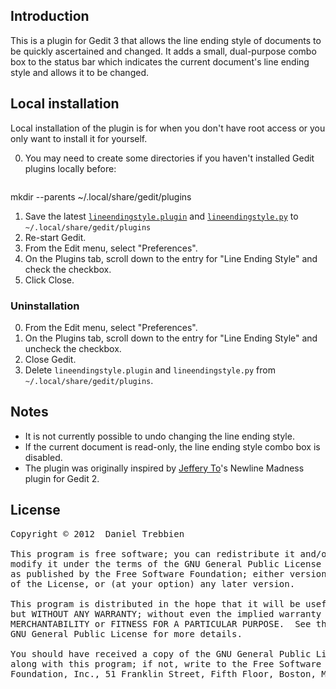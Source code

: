 ## Introduction
This is a plugin for Gedit 3 that allows the line ending style of documents to be quickly ascertained and changed. It adds a small, dual-purpose combo box to the status bar which indicates the current document's line ending style and allows it to be changed.

## Local installation
Local installation of the plugin is for when you don't have root access or you only want to install it for yourself.

 0. You may need to create some directories if you haven't installed Gedit plugins locally before:

    <pre>
mkdir --parents ~/.local/share/gedit/plugins
</pre>
 1. Save the latest [`lineendingstyle.plugin`](https://github.com/dtrebbien/gedit-line-ending-style-plugin/raw/master/src/lineendingstyle.plugin) and [`lineendingstyle.py`](https://github.com/dtrebbien/gedit-line-ending-style-plugin/raw/master/src/lineendingstyle.py) to `~/.local/share/gedit/plugins`
 2. Re-start Gedit.
 3. From the Edit menu, select "Preferences".
 4. On the Plugins tab, scroll down to the entry for "Line Ending Style" and check the checkbox.
 5. Click Close.

### Uninstallation
 0. From the Edit menu, select "Preferences".
 1. On the Plugins tab, scroll down to the entry for "Line Ending Style" and uncheck the checkbox.
 2. Close Gedit.
 3. Delete `lineendingstyle.plugin` and `lineendingstyle.py` from `~/.local/share/gedit/plugins`.

## Notes
 *  It is not currently possible to undo changing the line ending style.
 *  If the current document is read-only, the line ending style combo box is disabled.
 *  The plugin was originally inspired by [Jeffery To](https://github.com/jefferyto)'s Newline Madness plugin for Gedit 2.

## License
<pre>
Copyright © 2012  Daniel Trebbien

This program is free software; you can redistribute it and/or
modify it under the terms of the GNU General Public License
as published by the Free Software Foundation; either version 2
of the License, or (at your option) any later version.

This program is distributed in the hope that it will be useful,
but WITHOUT ANY WARRANTY; without even the implied warranty of
MERCHANTABILITY or FITNESS FOR A PARTICULAR PURPOSE.  See the
GNU General Public License for more details.

You should have received a copy of the GNU General Public License
along with this program; if not, write to the Free Software
Foundation, Inc., 51 Franklin Street, Fifth Floor, Boston, MA  02110-1301, USA.
</pre>
